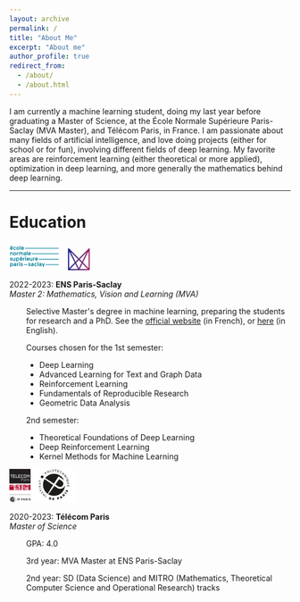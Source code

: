 ```yaml
---
layout: archive
permalink: /
title: "About Me"
excerpt: "About me"
author_profile: true
redirect_from: 
  - /about/
  - /about.html
---
```

  
I am currently a machine learning student, doing my last year before graduating a Master of Science, at the École Normale Supérieure Paris-Saclay (MVA Master), and Télécom Paris, in France. I am passionate about many fields of artificial intelligence, and love doing projects (either for school or for fun), involving different fields of deep learning. My favorite areas are reinforcement learning (either theoretical or more applied), optimization in deep learning, and more generally the mathematics behind deep learning.

---

# Education

<div>
    <img src="/images/about/logo_ens_saclay.png" style="height: 50px">
    <img src="/images/about/logo_mva.png" style="height: 40px">
</div>

2022-2023: **ENS Paris-Saclay**<br>
<em>Master 2: Mathematics, Vision and Learning (MVA)</em>
<div style="margin-left: 30px;">

<p>Selective Master's degree in machine learning, preparing the students for research and a PhD. See the <a href="https://www.master-mva.com/">official website</a> (in French), or <a href="https://www.ip-paris.fr/en/education/masters/mathematics-and-applications-program/master-year-2-mathematics-vision-learning">here</a> (in English).</p>



Courses chosen for the 1st semester:
<ul>
<li>Deep Learning</li>
<li>Advanced Learning for Text and Graph Data</li>
<li>Reinforcement Learning</li>
<li>Fundamentals of Reproducible Research</li>
<li>Geometric Data Analysis</li>
</ul>

2nd semester:
<ul>
<li>Theoretical Foundations of Deep Learning</li>
<li>Deep Reinforcement Learning</li>
<li>Kernel Methods for Machine Learning</li>
</ul>
</div>


<div>
    <img src="/images/about/logo_telecom_paris.png" style="height: 60px">
    <img src="/images/about/logo_ipparis.png" style="height: 60px">
</div>

2020-2023: **Télécom Paris**<br>
<em>Master of Science</em>
<div style="margin-left: 30px;">

<p>GPA: 4.0</p>

<p>3rd year: MVA Master at ENS Paris-Saclay</p>
<p>2nd year: SD (Data Science) and MITRO (Mathematics, Theoretical Computer Science and Operational Research) tracks</p>
</div>
